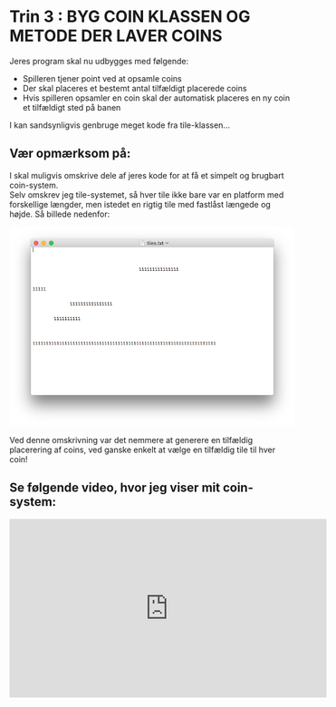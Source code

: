# Trin 3 : BYG COIN KLASSEN OG METODE DER LAVER COINS

Jeres program skal nu udbygges med følgende:

- Spilleren tjener point ved at opsamle coins  
- Der skal placeres et bestemt antal tilfældigt placerede coins   
- Hvis spilleren opsamler en coin skal der automatisk placeres en ny coin et tilfældigt sted på banen

I kan sandsynligvis genbruge meget kode fra tile-klassen...

## Vær opmærksom på:   

I skal muligvis omskrive dele af jeres kode for at få et simpelt og brugbart coin-system.   
Selv omskrev jeg tile-systemet, så hver tile ikke bare var en platform med forskellige længder, men istedet en rigtig tile med fastlåst længede og højde.
Så billede nedenfor:

![den nye tiles.txt](tilesTxtPic.png)

Ved denne omskrivning var det nemmere at generere en tilfældig placerering af coins, ved ganske enkelt at vælge en tilfældig tile til hver coin!

## Se følgende video, hvor jeg viser mit coin-system:

<iframe width="560" height="315" src="https://www.youtube.com/embed/GSqC3OtCqWQ" title="YouTube video player" frameborder="0" allow="accelerometer; autoplay; clipboard-write; encrypted-media; gyroscope; picture-in-picture; web-share" allowfullscreen></iframe>
